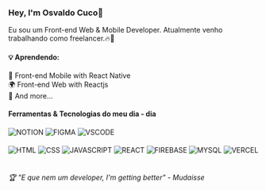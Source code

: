 ### Hey, I'm Osvaldo Cuco👋

Eu sou um Front-end Web & Mobile Developer. Atualmente venho trabalhando como freelancer.🔥🚀

#### 💡 Aprendendo:

📱 Front-end Mobile with React Native <br/>
🌍 Front-end Web with Reactjs <br/>
🔄 And more... <br/>

#### Ferramentas & Tecnologias do meu dia - dia
<div style="display: inline_block">
  <img align="center" alt="NOTION" src="https://img.shields.io/badge/Notion-000000?style=for-the-badge&logo=notion&logoColor=white"/>
  <img align="center" alt="FIGMA" src="https://img.shields.io/badge/Figma-F24E1E?style=for-the-badge&logo=figma&logoColor=white"/>
  <img align="center" alt="VSCODE" src="https://img.shields.io/badge/Visual_Studio_Code-0078D4?style=for-the-badge&logo=visual%20studio%20code&logoColor=white"/>

<div style="display: inline_block"><br/>
  <img align="center" alt="HTML" src="https://img.shields.io/badge/HTML5-E34F26?style=for-the-badge&logo=html5&logoColor=white"/>
  <img align="center" alt="CSS" src="https://img.shields.io/badge/CSS3-1572B6?style=for-the-badge&logo=css3&logoColor=white"/>
  <img align="center" alt="JAVASCRIPT" src="https://img.shields.io/badge/JavaScript-F7DF1E?style=for-the-badge&logo=javascript&logoColor=black"/>
  <img align="center" alt="REACT" src="https://img.shields.io/badge/React-20232A?style=for-the-badge&logo=react&logoColor=61DAFB"/>
  <img align="center" alt="FIREBASE" src="https://img.shields.io/badge/firebase-%23039BE5.svg?style=for-the-badge&logo=firebase"/>
   <img align="center" alt="MYSQL" src="https://img.shields.io/badge/MySQL-005C84?style=for-the-badge&logo=mysql&logoColor=white"/>
  <img align="center" alt="VERCEL" src="https://img.shields.io/badge/Vercel-000000?style=for-the-badge&logo=vercel&logoColor=white"/>
</div>

<br/>

 ###### 🏆 "E que nem um developer, I'm getting better" - Mudaisse
